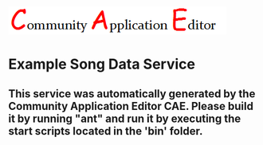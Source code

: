 ![CAE](https://github.com/PhilCAEOrg/application-150/blob/master/microservice-161/img/logo.png)  

Example Song Data Service
===================


This service was automatically generated by the Community Application Editor CAE. Please build it by running "ant" and run it by executing the start scripts located in the 'bin' folder.
---------------
